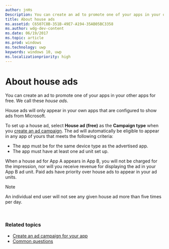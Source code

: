 ```yaml
---
author: jnHs
Description: You can create an ad to promote one of your apps in your other apps, for free. We call these house ads.
title: About house ads
ms.assetid: C6507C8B-351B-49E7-A194-35AB05BC3358
ms.author: wdg-dev-content
ms.date: 06/19/2017
ms.topic: article
ms.prod: windows
ms.technology: uwp
keywords: windows 10, uwp
ms.localizationpriority: high
---
```


# About house ads


You can create an ad to promote one of your apps in your other apps for free. We call these *house ads*.

House ads will only appear in your own apps that are configured to show ads from Microsoft.

To set up a house ad, select **House ad (free)** as the **Campaign type** when you [create an ad campaign](create-an-ad-campaign-for-your-app.md). The ad will automatically be eligible to appear in any app of yours that meets the following criteria:

-   The app must be for the same device type as the advertised app.
-   The app must have at least one ad unit set up.

When a house ad for App A appears in App B, you will not be charged for the impression, nor will you receive revenue for displaying the ad in your App B ad unit. Paid ads have priority over house ads to appear in your ad units.

>[!NOTE]
> An individual end user will not see any given house ad more than five times per day.

 

### Related topics


* [Create an ad campaign for your app](create-an-ad-campaign-for-your-app.md)
* [Common questions](common-questions.md)
